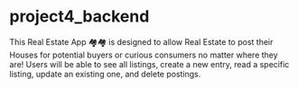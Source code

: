 # project4_backend
This Real Estate App 🏘️🏘️ is designed to allow Real Estate to post their Houses for potential buyers or curious consumers no matter where they are! Users will be able to see all listings, create a new entry, read a specific listing, update an existing one, and delete postings.